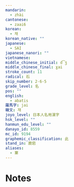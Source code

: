 ```yaml
---
mandarin:
  - zhài
cantonese:
  - zaai6
korean:
  - 채
korean_native: ""
japanese:
  - SAI
japanese_nanori: ""
vietnamese:
middle_chinese_initial: d͡ʒ
middle_chinese_final: ɣai
stroke_count: 11
radical: 石
skip_number: 2-6-5
grade_level: 名
pos: ""
english:
  - abatis
羅馬字: jai
韓文: 재
joyo_level: 日本人名用漢字
hsk_level: ""
hanmun_edu_level: ""
danayo_id: 8559
mc_id: 9194
graphemic_classification: 此
stand_in: 鹿砦
aliases:
  - 寨
---
```


# Notes
